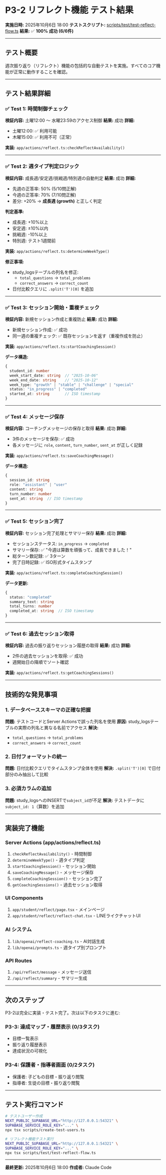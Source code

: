 # P3-2 リフレクト機能 テスト結果

**実施日時:** 2025年10月6日 18:00
**テストスクリプト:** [scripts/test/test-reflect-flow.ts](../../scripts/test/test-reflect-flow.ts)
**結果:** ✅ **100% 成功 (6/6件)**

---

## テスト概要

週次振り返り（リフレクト）機能の包括的な自動テストを実施。すべてのコア機能が正常に動作することを確認。

---

## テスト結果詳細

### ✅ Test 1: 時間制御チェック
**検証内容:** 土曜12:00 〜 水曜23:59のアクセス制御
**結果:** 成功
**詳細:**
- 土曜12:00: ✅ 利用可能
- 木曜15:00: ✅ 利用不可（正常）

**実装:** `app/actions/reflect.ts:checkReflectAvailability()`

---

### ✅ Test 2: 週タイプ判定ロジック
**検証内容:** 成長週/安定週/挑戦週/特別週の自動判定
**結果:** 成功
**詳細:**
- 先週の正答率: 50% (5/10問正解)
- 今週の正答率: 70% (7/10問正解)
- 差分: +20% → **成長週 (growth)** と正しく判定

**判定基準:**
- 成長週: +10%以上
- 安定週: ±10%以内
- 挑戦週: -10%以上
- 特別週: テスト1週間前

**実装:** `app/actions/reflect.ts:determineWeekType()`

**修正事項:**
- study_logsテーブルの列名を修正:
  - `total_questions` → `total_problems`
  - `correct_answers` → `correct_count`
- 日付比較クエリに `.split('T')[0]` を追加

---

### ✅ Test 3: セッション開始・重複チェック
**検証内容:** 新規セッション作成と重複防止
**結果:** 成功
**詳細:**
- 新規セッション作成: ✅ 成功
- 同一週の重複チェック: ✅ 既存セッションを返す（重複作成を防止）

**実装:** `app/actions/reflect.ts:startCoachingSession()`

**データ構造:**
```typescript
{
  student_id: number
  week_start_date: string  // "2025-10-06"
  week_end_date: string    // "2025-10-12"
  week_type: "growth" | "stable" | "challenge" | "special"
  status: "in_progress" | "completed"
  started_at: string       // ISO timestamp
}
```

---

### ✅ Test 4: メッセージ保存
**検証内容:** コーチングメッセージの保存と取得
**結果:** 成功
**詳細:**
- 3件のメッセージを保存: ✅ 成功
- 各メッセージに `role`, `content`, `turn_number`, `sent_at` が正しく記録

**実装:** `app/actions/reflect.ts:saveCoachingMessage()`

**データ構造:**
```typescript
{
  session_id: string
  role: "assistant" | "user"
  content: string
  turn_number: number
  sent_at: string  // ISO timestamp
}
```

---

### ✅ Test 5: セッション完了
**検証内容:** セッション完了処理とサマリー保存
**結果:** 成功
**詳細:**
- セッションステータス: `in_progress` → `completed`
- サマリー保存: ✅ "今週は算数を頑張って、成長できました！"
- 総ターン数記録: ✅ 3ターン
- 完了日時記録: ✅ ISO形式タイムスタンプ

**実装:** `app/actions/reflect.ts:completeCoachingSession()`

**データ更新:**
```typescript
{
  status: "completed"
  summary_text: string
  total_turns: number
  completed_at: string  // ISO timestamp
}
```

---

### ✅ Test 6: 過去セッション取得
**検証内容:** 過去の振り返りセッション履歴の取得
**結果:** 成功
**詳細:**
- 2件の過去セッションを取得: ✅ 成功
- 週開始日の降順でソート確認

**実装:** `app/actions/reflect.ts:getCoachingSessions()`

---

## 技術的な発見事項

### 1. データベーススキーマの正確な把握
**問題:** テストコードとServer Actionsで誤った列名を使用
**原因:** study_logsテーブルの実際の列名と異なる名前でアクセス
**解決:**
- `total_questions` → `total_problems`
- `correct_answers` → `correct_count`

### 2. 日付フォーマットの統一
**問題:** 日付比較クエリでタイムスタンプ全体を使用
**解決:** `.split('T')[0]` で日付部分のみ抽出して比較

### 3. 必須カラムの追加
**問題:** study_logsへのINSERTで`subject_id`が不足
**解決:** テストデータに`subject_id: 1`（算数）を追加

---

## 実装完了機能

### Server Actions (app/actions/reflect.ts)
1. `checkReflectAvailability()` - 時間制御
2. `determineWeekType()` - 週タイプ判定
3. `startCoachingSession()` - セッション開始
4. `saveCoachingMessage()` - メッセージ保存
5. `completeCoachingSession()` - セッション完了
6. `getCoachingSessions()` - 過去セッション取得

### UI Components
1. `app/student/reflect/page.tsx` - メインページ
2. `app/student/reflect/reflect-chat.tsx` - LINEライクチャットUI

### AI システム
1. `lib/openai/reflect-coaching.ts` - AI対話生成
2. `lib/openai/prompts.ts` - 週タイプ別プロンプト

### API Routes
1. `/api/reflect/message` - メッセージ送信
2. `/api/reflect/summary` - サマリー生成

---

## 次のステップ

P3-2は完全に実装・テスト完了。次は以下のタスクに進む:

### P3-3: 達成マップ・履歴表示 (0/3タスク)
- 目標一覧表示
- 振り返り履歴表示
- 達成状況の可視化

### P3-4: 保護者・指導者画面 (0/2タスク)
- 保護者: 子どもの目標・振り返り閲覧
- 指導者: 生徒の目標・振り返り閲覧

---

## テスト実行コマンド

```bash
# テストユーザー作成
NEXT_PUBLIC_SUPABASE_URL="http://127.0.0.1:54321" \
SUPABASE_SERVICE_ROLE_KEY="..." \
npx tsx scripts/create-test-users.ts

# リフレクト機能テスト実行
NEXT_PUBLIC_SUPABASE_URL="http://127.0.0.1:54321" \
SUPABASE_SERVICE_ROLE_KEY="..." \
npx tsx scripts/test/test-reflect-flow.ts
```

---

**最終更新:** 2025年10月6日 18:00
**作成者:** Claude Code

